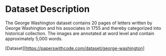 # Dataset Description 

The George Washington dataset contains 20 pages of letters written by George Washington and his associates in 1755 and thereby categorized into historical collection. The images are annotated at word level and contain approximately 5,000 words.

[Dataset][https://paperswithcode.com/dataset/george-washington]

